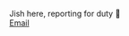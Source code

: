Jish here, reporting for duty 🫡 <br>
[Email](josh@astrotek.app) <br>



<!---
jishjish/jishjish is a ✨ special ✨ repository because its `README.md` (this file) appears on your GitHub profile.
You can click the Preview link to take a look at your changes.
--->
